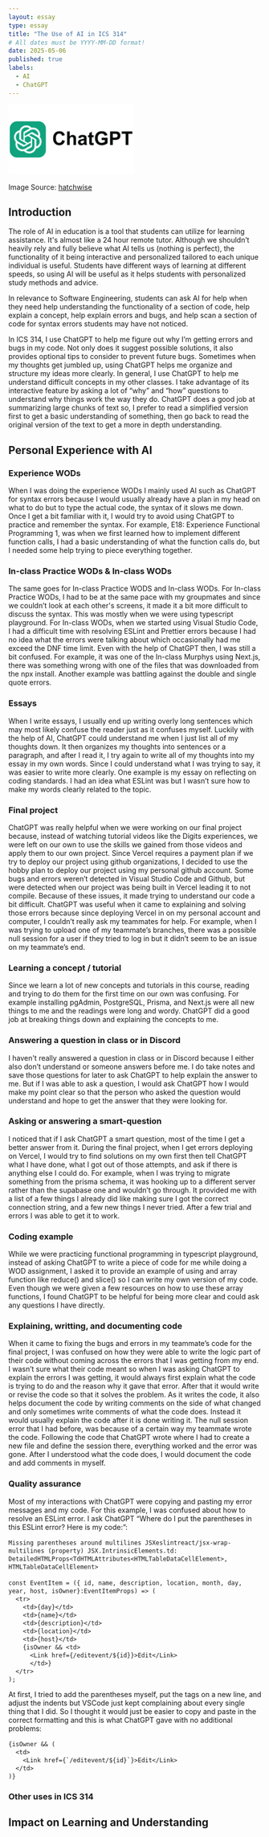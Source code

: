 ```yaml
---
layout: essay
type: essay
title: "The Use of AI in ICS 314"
# All dates must be YYYY-MM-DD format!
date: 2025-05-06
published: true
labels:
  - AI
  - ChatGPT
---
```


<img width="250px" src="../img/chatgpt.png">

Image Source: [hatchwise]([https://pixabay.com/illustrations/question-question-mark-response-1015308/](https://www.hatchwise.com/resources/the-complete-history-of-the-chatgpt-logo))

## Introduction
The role of AI in education is a tool that students can utilize for learning assistance. It's almost like a 24 hour remote tutor. Although we shouldn’t heavily rely and fully believe what AI tells us (nothing is perfect), the functionality of it being interactive and personalized tailored to each unique individual is useful. Students have different ways of learning at different speeds, so using AI will be useful as it helps students with personalized study methods and advice.

In relevance to Software Engineering, students can ask AI for help when they need help understanding the functionality of a section of code, help explain a concept, help explain errors and bugs, and help scan a section of code for syntax errors students may have not noticed.

In ICS 314, I use ChatGPT to help me figure out why I’m getting errors and bugs in my code. Not only does it suggest possible solutions, it also provides optional tips to consider to prevent future bugs. Sometimes when my thoughts get jumbled up, using ChatGPT helps me organize and structure my ideas more clearly. In general, I use ChatGPT to help me understand difficult concepts in my other classes. I take advantage of its interactive feature by asking a lot of “why” and “how” questions to understand why things work the way they do. ChatGPT does a good job at summarizing large chunks of text so, I prefer to read a simplified version first to get a basic understanding of something, then go back to read the original version of the text to get a more in depth understanding.


## Personal Experience with AI
### Experience WODs
When I was doing the experience WODs I mainly used AI such as ChatGPT for syntax errors because I would usually already have a plan in my head on what to do but to type the actual code, the syntax of it slows me down. Once I get a bit familiar with it, I would try to avoid using ChatGPT to practice and remember the syntax. For example, E18: Experience Functional Programming 1, was when we first learned how to implement different function calls, I had a basic understanding of what the function calls do, but I needed some help trying to piece everything together. 

### In-class Practice WODs & In-class WODs
The same goes for In-class Practice WODS and In-class WODs. For In-class Practice WODs, I had to be at the same pace with my groupmates and since we couldn’t look at each other's screens, it made it a bit more difficult to discuss the syntax. This was mostly when we were using typescript playground. For In-class WODs, when we started using Visual Studio Code, I had a difficult time with resolving ESLint and Prettier errors because I had no idea what the errors were talking about which occasionally had me exceed the DNF time limit. Even with the help of ChatGPT then, I was still a bit confused. For example, it was one of the In-class Murphys using Next.js, there was something wrong with one of the files that was downloaded from the npx install. Another example was battling against the double and single quote errors.

### Essays
When I write essays, I usually end up writing overly long sentences which may most likely confuse the reader just as it confuses myself. Luckily with the help of AI, ChatGPT could understand me when I just list all of my thoughts down. It then organizes my thoughts into sentences or a paragraph, and after I read it, I try again to write all of my thoughts into my essay in my own words. Since I could understand what I was trying to say, it was easier to write more clearly. One example is my essay on reflecting on coding standards. I had an idea what ESLint was but I wasn’t sure how to make my words clearly related to the topic.

### Final project
ChatGPT was really helpful when we were working on our final project because, instead of watching tutorial videos like the Digits experiences, we were left on our own to use the skills we gained from those videos and apply them to our own project. Since Vercel requires a payment plan if we try to deploy our project using github organizations, I decided to use the hobby plan to deploy our project using my personal github account. Some bugs and errors weren’t detected in Visual Studio Code and Github, but were detected when our project was being built in Vercel leading it to not compile. Because of these issues, it made trying to understand our code a bit difficult. ChatGPT was useful when it came to explaining and solving those errors because since deploying Vercel in on my personal account and computer, I couldn’t really ask my teammates for help. For example, when I was trying to upload one of my teammate’s branches, there was a possible null session for a user if they tried to log in but it didn’t seem to be an issue on my teammate’s end.

### Learning a concept / tutorial
Since we learn a lot of new concepts and tutorials in this course, reading and trying to do them for the first time on our own was confusing. For example installing pgAdmin, PostgreSQL, Prisma, and Next.js were all new things to me and the readings were long and wordy. ChatGPT did a good job at breaking things down and explaining the concepts to me.

### Answering a question in class or in Discord
I haven't really answered a question in class or in Discord because I either also don’t understand or someone answers before me. I do take notes and save those questions for later to ask ChatGPT to help explain the answer to me. But if I was able to ask a question, I would ask ChatGPT how I would make my point clear so that the person who asked the question would understand and hope to get the answer that they were looking for.

### Asking or answering a smart-question
I noticed that if I ask ChatGPT a smart question, most of the time I get a better answer from it. During the final project, when I get errors deploying on Vercel, I would try to find solutions on my own first then tell ChatGPT what I have done, what I got out of those attempts, and ask if there is anything else I could do. For example, when I was trying to migrate something from the prisma schema, it was hooking up to a different server rather than the supabase one and wouldn’t go through. It provided me with a list of a few things I already did like making sure I got the correct connection string, and a few new things I never tried. After a few trial and errors I was able to get it to work.

### Coding example
While we were practicing functional programming in typescript playground, instead of asking ChatGPT to write a piece of  code for me while doing a WOD assignment, I asked it to provide an example of using and array function like reduce() and slice() so I can write my own version of my code. Even though we were given a few resources on how to use these array functions, I found ChatGPT to be helpful for being more clear and could ask any questions I have directly.

### Explaining, writting, and documenting code
When it came to fixing the bugs and errors in my teammate’s code for the final project, I was confused on how they were able to write the logic part of their code without coming across the errors that I was getting from my end. I wasn’t sure what their code meant so when I was asking ChatGPT to explain the errors I was getting, it would always first explain what the code is trying to do and the reason why it gave that error. After that it would write or revise the code so that it solves the problem. As it writes the code, it also helps document the code by writing comments on the side of what changed and only sometimes write comments of what the code does. Instead it would usually explain the code after it is done writing it. The null session error that I had before, was because of a certain way my teammate wrote the code. Following the code that ChatGPT wrote where I had to create a new file and define the session there, everything worked and the error was gone. After I understood what the code does, I would document the code and add comments in myself.

### Quality assurance
Most of my interactions with ChatGPT were copying and pasting my error messages and my code. For this example, I was confused about how to resolve an ESLint error. I ask ChatGPT “Where do I put the parentheses in this ESLint error? Here is my code:”:
```
Missing parentheses around multilines JSXeslintreact/jsx-wrap-multilines (property) JSX.IntrinsicElements.td: DetailedHTMLProps<TdHTMLAttributes<HTMLTableDataCellElement>, HTMLTableDataCellElement>

const EventItem = ({ id, name, description, location, month, day, year, host, isOwner}:EventItemProps) => (
  <tr>
    <td>{day}</td>
    <td>{name}</td>
    <td>{description}</td>
    <td>{location}</td>
    <td>{host}</td>
    {isOwner && <td>
      <Link href={/editevent/${id}}>Edit</Link>
      </td>}
  </tr>
);
```
At first, I tried to add the parentheses myself, put the tags on a new line, and adjust the indents but VSCode just kept complaining about every single thing that I did. So I thought it would just be easier to copy and paste in the correct formatting and this is what ChatGPT gave with no additional problems:
``` 
{isOwner && (
  <td>
    <Link href={`/editevent/${id}`}>Edit</Link>
  </td>
)}
```
### Other uses in ICS 314


## Impact on Learning and Understanding
